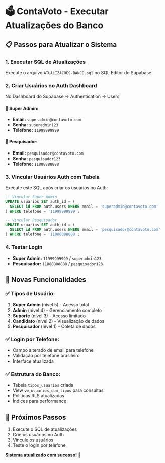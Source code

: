 # 🗳️ ContaVoto - Executar Atualizações do Banco

## 📋 **Passos para Atualizar o Sistema**

### 1. **Executar SQL de Atualizações**
Execute o arquivo `ATUALIZACOES-BANCO.sql` no SQL Editor do Supabase.

### 2. **Criar Usuários no Auth Dashboard**
No Dashboard do Supabase → Authentication → Users:

#### **👑 Super Admin:**
- **Email:** `superadmin@contavoto.com`
- **Senha:** `superadmin123`
- **Telefone:** `11999999999`

#### **👤 Pesquisador:**
- **Email:** `pesquisador@contavoto.com`
- **Senha:** `pesquisador123`
- **Telefone:** `11888888888`

### 3. **Vincular Usuários Auth com Tabela**
Execute este SQL após criar os usuários no Auth:

```sql
-- Vincular Super Admin
UPDATE usuarios SET auth_id = (
  SELECT id FROM auth.users WHERE email = 'superadmin@contavoto.com'
) WHERE telefone = '11999999999';

-- Vincular Pesquisador
UPDATE usuarios SET auth_id = (
  SELECT id FROM auth.users WHERE email = 'pesquisador@contavoto.com'
) WHERE telefone = '11888888888';
```

### 4. **Testar Login**
- **Super Admin:** `11999999999` / `superadmin123`
- **Pesquisador:** `11888888888` / `pesquisador123`

## 🎯 **Novas Funcionalidades**

### ✅ **Tipos de Usuário:**
1. **Super Admin** (nível 5) - Acesso total
2. **Admin** (nível 4) - Gerenciamento completo
3. **Suporte** (nível 3) - Acesso limitado
4. **Candidato** (nível 2) - Visualização de dados
5. **Pesquisador** (nível 1) - Coleta de dados

### ✅ **Login por Telefone:**
- Campo alterado de email para telefone
- Validação por telefone brasileiro
- Interface atualizada

### ✅ **Estrutura do Banco:**
- Tabela `tipos_usuarios` criada
- View `vw_usuarios_com_tipos` para consultas
- Políticas RLS atualizadas
- Índices para performance

## 🚀 **Próximos Passos**

1. Execute o SQL de atualizações
2. Crie os usuários no Auth
3. Vincule os usuários
4. Teste o login por telefone

**Sistema atualizado com sucesso!** 🎉
